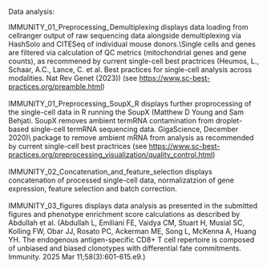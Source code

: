 Data analysis:

IMMUNITY_01_Preprocessing_Demultiplexing displays data loading from cellranger output of raw sequencing data alongside demultiplexing via HashSolo and CITESeq of individual mouse donors.\Single cells and genes are filtered via calculation of QC metrics (mitochondrial genes and gene counts), as recommened by current single-cell best practrices (Heumos, L., Schaar, A.C., Lance, C. et al. Best practices for single-cell analysis across modalities. Nat Rev Genet (2023)) (see https://www.sc-best-practices.org/preamble.html)\
\
IMMUNITY_01_Preprocessing_SoupX_R displays further proprocessing of the single-cell data in R running the SoupX (Matthew D Young and Sam Behjati. SoupX removes ambient termRNA contamination from droplet-based single-cell termRNA sequencing data. GigaScience, December 2020)\ package to remove ambient mRNA from analysis as recommended by current single-cell best practrices (see https://www.sc-best-practices.org/preprocessing_visualization/quality_control.html)\
\
IMMUNITY_02_Concatenation_and_feature_selection displays concatenation of processed single-cell data, normalizatzion of gene expression, feature selection and batch correction.\
\
IMMUNITY_03_figures displays data analysis as presented in the submitted figures and phenotype enrichment score calculations as described by Abdullah et al. (Abdullah L, Emiliani FE, Vaidya CM, Stuart H, Musial SC, Kolling FW, Obar JJ, Rosato PC, Ackerman ME, Song L, McKenna A, Huang YH. The endogenous antigen-specific CD8+ T cell repertoire is composed of unbiased and biased clonotypes with differential fate commitments. Immunity. 2025 Mar 11;58(3):601-615.e9.)
